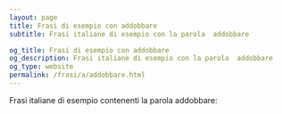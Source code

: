```yaml
---
layout: page
title: Frasi di esempio con addobbare 
subtitle: Frasi italiane di esempio con la parola  addobbare

og_title: Frasi di esempio con addobbare 
og_description: Frasi italiane di esempio con la parola  addobbare
og_type: website
permalink: /frasi/a/addobbare.html
---
```


Frasi italiane di esempio contenenti la parola addobbare:



